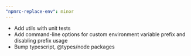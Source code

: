```yaml
---
"npmrc-replace-env": minor
---
```


- Add utils with unit tests
- Add command-line options for custom environment variable prefix and disabling prefix usage
- Bump typescript, @types/node packages
